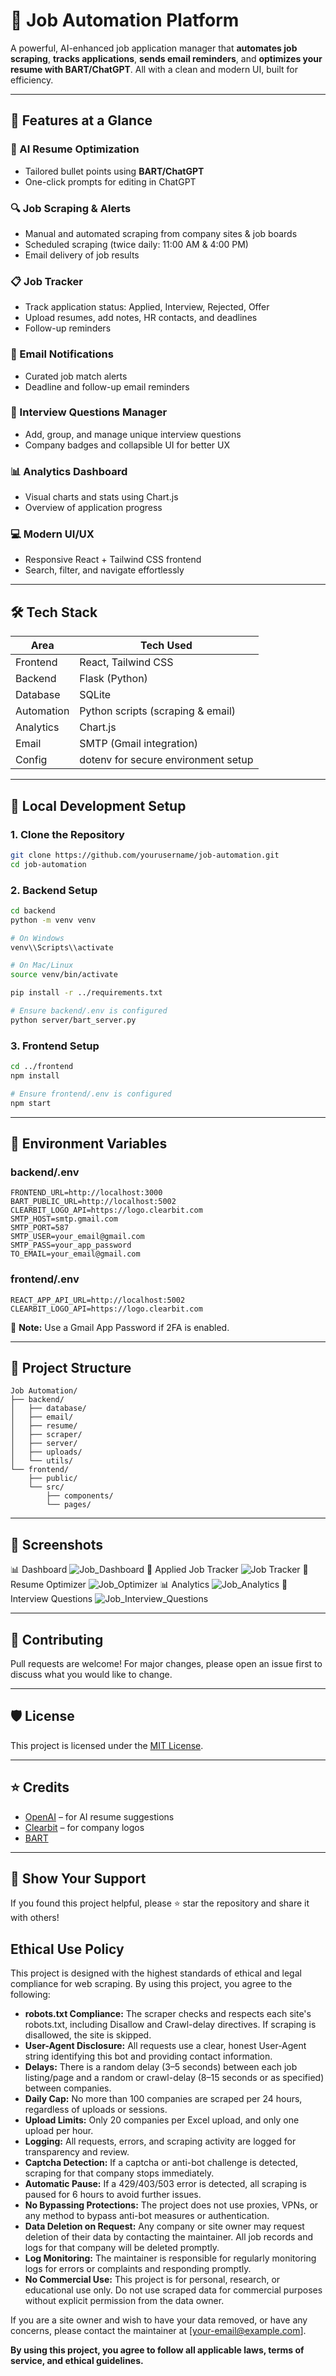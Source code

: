 # 💼 Job Automation Platform

A powerful, AI-enhanced job application manager that **automates job scraping**, **tracks applications**, **sends email reminders**, and **optimizes your resume with BART/ChatGPT**.
All with a clean and modern UI, built for efficiency.

---

## 🚀 Features at a Glance

### 🧠 AI Resume Optimization

* Tailored bullet points using **BART/ChatGPT**
* One-click prompts for editing in ChatGPT

### 🔍 Job Scraping & Alerts

* Manual and automated scraping from company sites & job boards
* Scheduled scraping (twice daily: 11:00 AM & 4:00 PM)
* Email delivery of job results

### 📋 Job Tracker

* Track application status: Applied, Interview, Rejected, Offer
* Upload resumes, add notes, HR contacts, and deadlines
* Follow-up reminders

### 📧 Email Notifications

* Curated job match alerts
* Deadline and follow-up email reminders

### 🎤 Interview Questions Manager

* Add, group, and manage unique interview questions
* Company badges and collapsible UI for better UX

### 📊 Analytics Dashboard

* Visual charts and stats using Chart.js
* Overview of application progress

### 💻 Modern UI/UX

* Responsive React + Tailwind CSS frontend
* Search, filter, and navigate effortlessly

---

## 🛠️ Tech Stack

| Area       | Tech Used                           |
| ---------- | ----------------------------------- |
| Frontend   | React, Tailwind CSS                 |
| Backend    | Flask (Python)                      |
| Database   | SQLite                              |
| Automation | Python scripts (scraping & email)   |
| Analytics  | Chart.js                            |
| Email      | SMTP (Gmail integration)            |
| Config     | dotenv for secure environment setup |

---

## 🚦 Local Development Setup

### 1. Clone the Repository

```bash
git clone https://github.com/yourusername/job-automation.git
cd job-automation
```

### 2. Backend Setup

```bash
cd backend
python -m venv venv

# On Windows
venv\\Scripts\\activate

# On Mac/Linux
source venv/bin/activate

pip install -r ../requirements.txt

# Ensure backend/.env is configured
python server/bart_server.py
```

### 3. Frontend Setup

```bash
cd ../frontend
npm install

# Ensure frontend/.env is configured
npm start
```

---

## 🔐 Environment Variables

### backend/.env

```
FRONTEND_URL=http://localhost:3000
BART_PUBLIC_URL=http://localhost:5002
CLEARBIT_LOGO_API=https://logo.clearbit.com
SMTP_HOST=smtp.gmail.com
SMTP_PORT=587
SMTP_USER=your_email@gmail.com
SMTP_PASS=your_app_password
TO_EMAIL=your_email@gmail.com
```

### frontend/.env

```
REACT_APP_API_URL=http://localhost:5002
CLEARBIT_LOGO_API=https://logo.clearbit.com
```

📌 **Note:** Use a Gmail App Password if 2FA is enabled.

---

## 🧩 Project Structure

```
Job Automation/
├── backend/
│   ├── database/
│   ├── email/
│   ├── resume/
│   ├── scraper/
│   ├── server/
│   ├── uploads/
│   └── utils/
└── frontend/
    ├── public/
    └── src/
        ├── components/
        └── pages/
```

---

## 📸 Screenshots
📊 Dashboard
![Job_Dashboard](Screenshots/Job_Dasboard_Page.png)
📁 Applied Job Tracker
![Job Tracker](Screenshots/Applied_Job_Tracker.png)
📄 Resume Optimizer
![Job_Optimizer](Screenshots/Job_Optimizer.png)
📊 Analytics
![Job_Analytics](Screenshots/Job_Analytics.png)
🎤 Interview Questions
![Job_Interview_Questions](Screenshots/Job_Interview_Questions.png)

---

## 🤝 Contributing

Pull requests are welcome!
For major changes, please open an issue first to discuss what you would like to change.

---

## 🛡️ License

This project is licensed under the [MIT License](LICENSE).

---

## ⭐ Credits

* [OpenAI](https://openai.com/) – for AI resume suggestions
* [Clearbit](https://clearbit.com) – for company logos
* [BART](https://huggingface.co/facebook/bart-large)

---

## 🌟 Show Your Support

If you found this project helpful, please ⭐ star the repository and share it with others!

## Ethical Use Policy

This project is designed with the highest standards of ethical and legal compliance for web scraping. By using this project, you agree to the following:

- **robots.txt Compliance:** The scraper checks and respects each site's robots.txt, including Disallow and Crawl-delay directives. If scraping is disallowed, the site is skipped.
- **User-Agent Disclosure:** All requests use a clear, honest User-Agent string identifying this bot and providing contact information.
- **Delays:** There is a random delay (3–5 seconds) between each job listing/page and a random or crawl-delay (8–15 seconds or as specified) between companies.
- **Daily Cap:** No more than 100 companies are scraped per 24 hours, regardless of uploads or sessions.
- **Upload Limits:** Only 20 companies per Excel upload, and only one upload per hour.
- **Logging:** All requests, errors, and scraping activity are logged for transparency and review.
- **Captcha Detection:** If a captcha or anti-bot challenge is detected, scraping for that company stops immediately.
- **Automatic Pause:** If a 429/403/503 error is detected, all scraping is paused for 6 hours to avoid further issues.
- **No Bypassing Protections:** The project does not use proxies, VPNs, or any method to bypass anti-bot measures or authentication.
- **Data Deletion on Request:** Any company or site owner may request deletion of their data by contacting the maintainer. All job records and logs for that company will be deleted promptly.
- **Log Monitoring:** The maintainer is responsible for regularly monitoring logs for errors or complaints and responding promptly.
- **No Commercial Use:** This project is for personal, research, or educational use only. Do not use scraped data for commercial purposes without explicit permission from the data owner.

If you are a site owner and wish to have your data removed, or have any concerns, please contact the maintainer at [your-email@example.com].

**By using this project, you agree to follow all applicable laws, terms of service, and ethical guidelines.**
